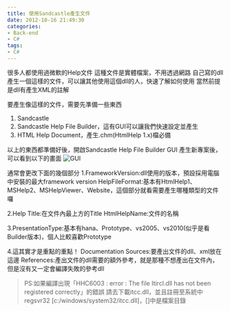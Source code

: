 ```yaml
---
title: 使用Sandcastle產生文件
date: 2012-10-16 21:49:30
categories:
- Back-end
- C#
tags:
- C#
---
```

很多人都使用過微軟的Help文件
這種文件是實體檔案，不用透過網路
自己寫的dll產生一個這樣的文件，可以讓其他使用這個dll的人，快速了解如何使用
當然前提是dll有產生XML的註解

<!--more-->

要產生像這樣的文件，需要先準備一些東西
1. Sandcastle
2. Sandcastle Help File Builder，這有GUI可以讓我們快速設定並產生
3. HTML Help Document，產生.chm(HtmlHelp 1.x)檔必備

以上的東西都準備好後，開啟Sandcastle Help File Builder GUI
產生新專案後，可以看到以下的畫面
![GUI](/GUI.jpg)

通常會更改下面的幾個部分
1.FrameworkVersion:dll使用的版本，預設採用電腦中安裝的最大framework version
HelpFileFormat:基本有HtmlHelp1、MSHelp2、MSHelpViewer、Website，這個部分就看需要產生哪種類型的文件囉

2.Help Title:在文件內最上方的Title
HtmlHelpName:文件的名稱

3.PresentationType:基本有hana、Prototype、vs2005、vs2010(似乎是看Builder版本)，個人比較喜歡Prototype

4.這其實才是重點的重點！
Documentation Sources:要產出文件的dll、xml放在這邊
References:產出文件的dll需要的額外參考，就是那種不想產出在文件內，但是沒有又一定會編譯失敗的參考dll

> PS:如果編譯出現「HHC6003 : error : The file Itircl.dll has not been registered correctly」的錯誤
請去下載itcc.dll，並且註冊至系統中regsvr32 [c:/windows/system32/itcc.dll]，[]中是檔案目錄